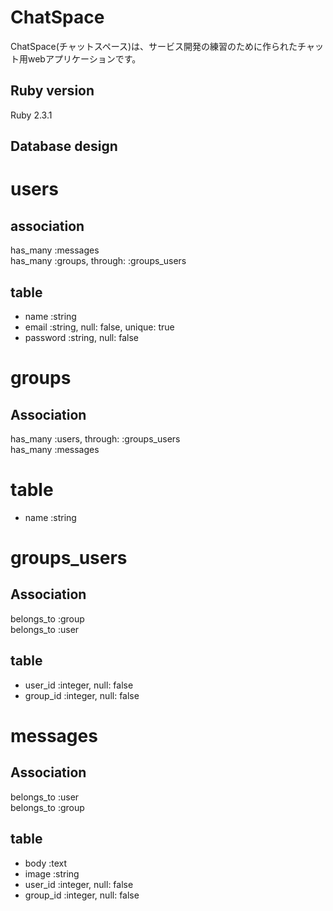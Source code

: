 ChatSpace
==

ChatSpace(チャットスペース)は、サービス開発の練習のために作られたチャット用webアプリケーションです。

## Ruby version
  Ruby 2.3.1

## Database design

# users
## association
has_many :messages  
has_many :groups, through: :groups_users

## table
* name :string
* email :string, null: false, unique: true
* password :string, null: false


# groups
## Association
has_many :users, through: :groups_users  
has_many :messages

# table
* name :string


# groups_users
## Association
belongs_to :group  
belongs_to :user

## table
* user_id :integer, null: false
* group_id :integer, null: false


# messages
## Association
belongs_to :user  
belongs_to :group

## table
* body :text
* image :string
* user_id :integer, null: false
* group_id :integer, null: false

